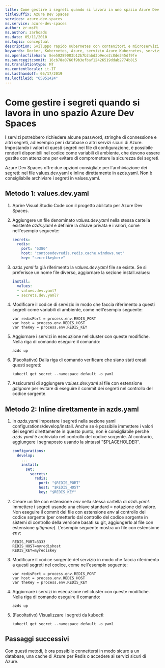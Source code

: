 ```yaml
---
title: Come gestire i segreti quando si lavora in uno spazio Azure Dev Spaces
titleSuffix: Azure Dev Spaces
services: azure-dev-spaces
ms.service: azure-dev-spaces
author: zr-msft
ms.author: zarhoads
ms.date: 05/11/2018
ms.topic: conceptual
description: Sviluppo rapido Kubernetes con contenitori e microservizi in Azure
keywords: Docker, Kubernetes, Azure, servizio Azure Kubernetes, servizio Azure Container, contenitori
ms.openlocfilehash: 8ee50289083b12b7b2abd3b9ece2c8de345df9fe
ms.sourcegitcommit: 16cb78a0766f9b3efbaf12426519ddab2774b815
ms.translationtype: MT
ms.contentlocale: it-IT
ms.lasthandoff: 05/17/2019
ms.locfileid: "65851424"
---
```

# <a name="how-to-manage-secrets-when-working-with-an-azure-dev-space"></a>Come gestire i segreti quando si lavora in uno spazio Azure Dev Spaces

I servizi potrebbero richiedere alcune password, stringhe di connessione e altri segreti, ad esempio per i database o altri servizi sicuri di Azure. Impostando i valori di questi segreti nei file di configurazione, è possibile renderli disponibili nel codice come variabili di ambiente,  che devono essere gestite con attenzione per evitare di compromettere la sicurezza dei segreti.

Azure Dev Spaces offre due opzioni consigliate per l'archiviazione dei segreti: nel file values.dev.yaml e inline direttamente in azds.yaml. Non è consigliabile archiviare i segreti in values.yaml.
 
## <a name="method-1-valuesdevyaml"></a>Metodo 1: values.dev.yaml
1. Aprire Visual Studio Code con il progetto abilitato per Azure Dev Spaces.
2. Aggiungere un file denominato _values.dev.yaml_ nella stessa cartella esistente _azds.yaml_ e definire la chiave privata e i valori, come nell'esempio seguente:

    ```yaml
    secrets:
      redis:
        port: "6380"
        host: "contosodevredis.redis.cache.windows.net"
        key: "secretkeyhere"
    ```
     
3. _azds.yaml_ fa già riferimento la _values.dev.yaml_ file se esiste. Se si preferisce un nome file diverso, aggiornare la sezione install.values:

    ```yaml
    install:
      values:
      - values.dev.yaml?
      - secrets.dev.yaml?
    ```
 
4. Modificare il codice di servizio in modo che faccia riferimento a questi segreti come variabili di ambiente, come nell'esempio seguente:

    ```
    var redisPort = process.env.REDIS_PORT
    var host = process.env.REDIS_HOST
    var theKey = process.env.REDIS_KEY
    ```
    
5. Aggiornare i servizi in esecuzione nel cluster con queste modifiche. Nella riga di comando eseguire il comando:

    ```
    azds up
    ```
 
6. (Facoltativo) Dalla riga di comando verificare che siano stati creati questi segreti:

      ```
      kubectl get secret --namespace default -o yaml 
      ```

7. Assicurarsi di aggiungere _values.dev.yaml_ al file con estensione _gitignore_ per evitare di eseguire il commit dei segreti nel controllo del codice sorgente.
 
 
## <a name="method-2-inline-directly-in-azdsyaml"></a>Metodo 2: Inline direttamente in azds.yaml
1.  In _azds.yaml_ impostare i segreti nella sezione yaml configurations/develop/install. Anche se è possibile immettere i valori dei segreti direttamente in questo punto, non è consigliabile perché _azds.yaml_ è archiviato nel controllo del codice sorgente. Al contrario, aggiungere i segnaposto usando la sintassi "$PLACEHOLDER".

    ```yaml
    configurations:
      develop:
        ...
        install:
          set:
            secrets:
              redis:
                port: "$REDIS_PORT"
                host: "$REDIS_HOST"
                key: "$REDIS_KEY"
    ```
     
2.  Creare un file con estensione _env_ nella stessa cartella di _azds.yaml_. Immettere i segreti usando una chiave standard = notazione del valore. Non eseguire il commit del file con estensione _env_ al controllo del codice sorgente (per ometterlo dal controllo del codice sorgente in sistemi di controllo della versione basati su git, aggiungerlo al file con estensione _gitignore_). L'esempio seguente mostra un file con estensione _env_:

    ```
    REDIS_PORT=3333
    REDIS_HOST=myredishost
    REDIS_KEY=myrediskey
    ```
2.  Modificare il codice sorgente del servizio in modo che faccia riferimento a questi segreti nel codice, come nell'esempio seguente:

    ```
    var redisPort = process.env.REDIS_PORT
    var host = process.env.REDIS_HOST
    var theKey = process.env.REDIS_KEY
    ```
 
3.  Aggiornare i servizi in esecuzione nel cluster con queste modifiche. Nella riga di comando eseguire il comando:

    ```
    azds up
    ```

4.  (Facoltativo) Visualizzare i segreti da kubectl:

    ```
    kubectl get secret --namespace default -o yaml
    ```

## <a name="next-steps"></a>Passaggi successivi

Con questi metodi, è ora possibile connettersi in modo sicuro a un database, una cache di Azure per Redis o accedere ai servizi sicuri di Azure.
 
